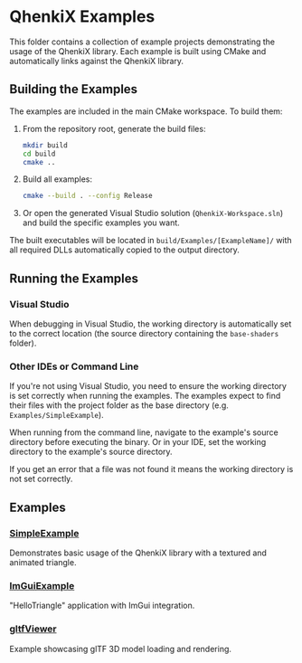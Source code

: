 # QhenkiX Examples

This folder contains a collection of example projects demonstrating the usage of the QhenkiX library. Each example is built using CMake and automatically links against the QhenkiX library. 

## Building the Examples

The examples are included in the main CMake workspace. To build them:

1. From the repository root, generate the build files:
   ```bash
   mkdir build
   cd build
   cmake ..
   ```

2. Build all examples:
   ```bash
   cmake --build . --config Release
   ```

3. Or open the generated Visual Studio solution (`QhenkiX-Workspace.sln`) and build the specific examples you want.

The built executables will be located in `build/Examples/[ExampleName]/` with all required DLLs automatically copied to the output directory.

## Running the Examples

### Visual Studio
When debugging in Visual Studio, the working directory is automatically set to the correct location (the source directory containing the `base-shaders` folder).

### Other IDEs or Command Line
If you're not using Visual Studio, you need to ensure the working directory is set correctly when running the examples. The examples expect to find their files with the project folder as the base directory (e.g. `Examples/SimpleExample`).

When running from the command line, navigate to the example's source directory before executing the binary. Or in your IDE, set the working directory to the example's source directory.

If you get an error that a file was not found it means the working directory is not set correctly.

## Examples

### [SimpleExample](SimpleExample/)
Demonstrates basic usage of the QhenkiX library with a textured and animated triangle.

### [ImGuiExample](ImGuiExample/)
"HelloTriangle" application with ImGui integration.

### [gltfViewer](gltfViewer/)
Example showcasing glTF 3D model loading and rendering.